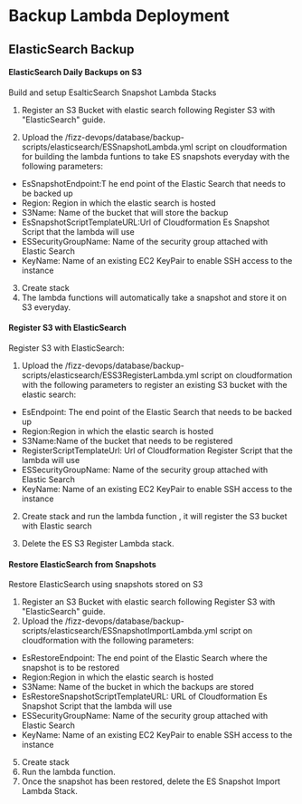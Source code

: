 # Backup Lambda Deployment
## ElasticSearch Backup

#### ElasticSearch Daily Backups on S3
Build and setup EsalticSearch Snapshot Lambda Stacks

1. Register an S3 Bucket with elastic search following Register S3 with "ElasticSearch" guide. 

2. Upload the /fizz-devops/database/backup-scripts/elasticsearch/ESSnapshotLambda.yml script on cloudformation for building the lambda funtions to take ES snapshots everyday with  the following parameters:
*   EsSnapshotEndpoint:T he end point of the Elastic Search that needs to be backed up
*   Region: Region in  which the elastic search is hosted
*   S3Name: Name of  the  bucket that will store the backup
*   EsSnapshotScriptTemplateURL:Url of Cloudformation Es Snapshot Script that the lambda will use 
*   ESSecurityGroupName: Name of the security group attached with Elastic Search
*   KeyName: Name of an existing EC2 KeyPair to enable SSH access to the instance

3. Create stack
4. The lambda functions will automatically take a snapshot and store it on S3 everyday.



#### Register S3 with ElasticSearch
Register S3 with ElasticSearch:

1. Upload the /fizz-devops/database/backup-scripts/elasticsearch/ESS3RegisterLambda.yml script on cloudformation with the following parameters to register an existing  S3 bucket with the elastic search:
*   EsEndpoint: The end point of the Elastic Search that needs to be backed up
*   Region:Region in  which the elastic search is hosted
*   S3Name:Name of  the  bucket that needs to be registered
*   RegisterScriptTemplateUrl: Url of Cloudformation Register Script that the lambda will use 
*   ESSecurityGroupName: Name of the security group attached with Elastic Search
*   KeyName: Name of an existing EC2 KeyPair to enable SSH access to the instance

2. Create stack and run the  lambda function , it will register the S3 bucket with Elastic search 

3. Delete the ES S3 Register Lambda stack.



#### Restore ElasticSearch from Snapshots
Restore ElasticSearch using snapshots stored on S3

1. Register an S3 Bucket with elastic search following Register S3 with "ElasticSearch" guide.
2. Upload the /fizz-devops/database/backup-scripts/elasticsearch/ESSnapshotImportLambda.yml script on cloudformation with  the following parameters:
*   EsRestoreEndpoint: The end point of the Elastic Search where the snapshot is to be restored
*   Region:Region in  which the elastic search is hosted
*   S3Name: Name of  the  bucket in which the backups are stored
*   EsRestoreSnapshotScriptTemplateURL: URL of Cloudformation Es Snapshot Script that the lambda will use
*   ESSecurityGroupName: Name of the security group attached with Elastic Search
*   KeyName: Name of an existing EC2 KeyPair to enable SSH access to the instance
  
5. Create stack
6. Run the lambda function.
7. Once the snapshot has been restored, delete the  ES Snapshot Import Lambda Stack.